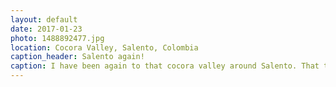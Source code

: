```yaml
---
layout: default
date: 2017-01-23
photo: 1488892477.jpg
location: Cocora Valley, Salento, Colombia
caption_header: Salento again!
caption: I have been again to that cocora valley around Salento. That time the weather was perfect to take nice shots. Like that one where you can see how tall is that tree compared to the people sitting next to it.
---
```

